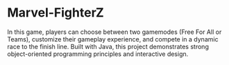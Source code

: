 # Marvel-FighterZ
In this game, players can choose between two gamemodes (Free For All or Teams), customize their gameplay experience, and compete in a dynamic race to the finish line. Built with Java, this project demonstrates strong object-oriented programming principles and interactive design.

